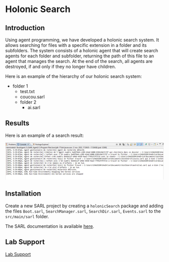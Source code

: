 # Holonic Search

## Introduction

Using agent programming, we have developed a holonic search system.
It allows searching for files with a specific extension in a folder and its subfolders.
The system consists of a holonic agent that will create search agents for each folder and subfolder, returning the path of this file to an agent that manages the search.
At the end of the search, all agents are destroyed, if and only if they no longer have children.

Here is an example of the hierarchy of our holonic search system:
- folder 1
    - test.txt
    - coucou.sarl
    - folder 2
        - ai.sarl

## Results

Here is an example of a search result:

![Search result](./image.png)

## Installation

Create a new SARL project by creating a `holonicSearch` package and adding the files `Boot.sarl`, `SearchManager.sarl`, `SearchDir.sarl`, `Events.sarl` to the `src/main/sarl` folder.

The SARL documentation is available [here](http://www.sarl.io/docs/index.html).

## Lab Support

[Lab Support](./AI51-F2023-Lab2-HolonicSearch.pdf)
